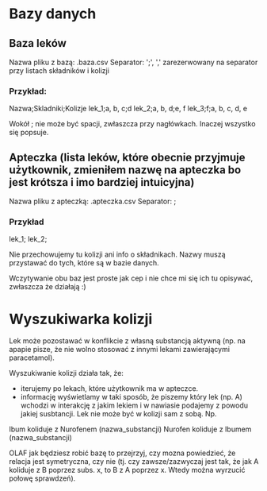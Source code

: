 # Bazy danych
## Baza leków
Nazwa pliku z bazą: .baza.csv
Separator: ';', ',' zarezerwowany na separator przy listach składników i kolizji

### Przykład:
Nazwa;Skladniki;Kolizje
lek_1;a, b, c;d
lek_2;a, b, d;e, f
lek_3;f;a, b, c, d, e

Wokół ; nie może być spacji, zwłaszcza przy nagłówkach. Inaczej wszystko się popsuje. 

## Apteczka (lista leków, które obecnie przyjmuje użytkownik, zmieniłem nazwę na apteczka bo jest krótsza i imo bardziej intuicyjna)
Nazwa pliku z apteczką: .apteczka.csv
Separator: ;

### Przykład
lek_1;
lek_2;

Nie przechowujemy tu kolizji ani info o składnikach. Nazwy muszą przystawać do tych, które są w bazie danych. 

Wczytywanie obu baz jest proste jak cep i nie chce mi się ich tu opisywać, zwłaszcza że działają :)

# Wyszukiwarka kolizji

Lek może pozostawać w konflikcie z własną substancją aktywną (np. na apapie pisze, że nie wolno stosować z innymi lekami zawierającymi paracetamol). 

Wyszukiwanie kolizji działa tak, że:
- iterujemy po lekach, które użytkownik ma w apteczce. 
- informację wyświetlamy w taki sposób, że piszemy który lek (np. A) wchodzi w interakcję z jakim lekiem i w nawiasie podajemy z powodu jakiej susbtancji. Lek nie może być w kolizji sam z sobą. Np.

Ibum koliduje z Nurofenem (nazwa_substancji)
Nurofen koliduje z Ibumem (nazwa_substancji)

OLAF jak będziesz robić bazę to przejrzyj, czy mozna powiedzieć, że relacja jest symetryczna, czy nie (tj. czy zawsze/zazwyczaj jest tak, że jak A koliduje z B poprzez subs. x, to B z A poprzez x. Wtedy można wyrzucić połowę sprawdzeń). 